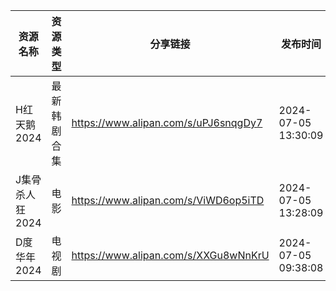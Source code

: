 | 资源名称       | 资源类型   | 分享链接                                 | 发布时间                |
| ---------- | ------ | ------------------------------------ | ------------------- |
| H红天鹅2024   | 最新韩剧合集 | https://www.alipan.com/s/uPJ6snqgDy7 | 2024-07-05 13:30:09 |
| J集骨杀人狂2024 | 电影     | https://www.alipan.com/s/ViWD6op5iTD | 2024-07-05 13:28:09 |
| D度华年2024   | 电视剧    | https://www.alipan.com/s/XXGu8wNnKrU | 2024-07-05 09:38:08 |
